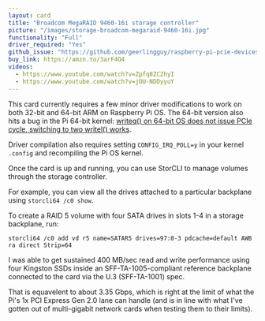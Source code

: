 ```yaml
---
layout: card
title: "Broadcom MegaRAID 9460-16i storage controller"
picture: "/images/storage-broadcom-megaraid-9460-16i.jpg"
functionality: "Full"
driver_required: "Yes"
github_issue: "https://github.com/geerlingguy/raspberry-pi-pcie-devices/issues/72"
buy_link: https://amzn.to/3arF4O4
videos:
  - https://www.youtube.com/watch?v=Zpfq8ZC2hyI
  - https://www.youtube.com/watch?v=jOU-NDDyyuY
---
```

This card currently requires a few minor driver modifications to work on both 32-bit and 64-bit ARM on Raspberry Pi OS. The 64-bit version also hits a bug in the Pi 64-bit kernel: [writeq() on 64-bit OS does not issue PCIe cycle, switching to two writel() works](https://github.com/raspberrypi/linux/issues/4158).

Driver compilation also requires setting `CONFIG_IRQ_POLL=y` in your kernel `.config` and recompiling the Pi OS kernel.

Once the card is up and running, you can use StorCLI to manage volumes through the storage controller.

For example, you can view all the drives attached to a particular backplane using `storcli64 /c0 show`.

To create a RAID 5 volume with four SATA drives in slots 1-4 in a storage backplane, run:

```
storcli64 /c0 add vd r5 name=SATAR5 drives=97:0-3 pdcache=default AWB ra direct Strip=64
```

I was able to get sustained 400 MB/sec read and write performance using four Kingston SSDs inside an SFF-TA-1005-compliant reference backplane connected to the card via the U.3 (SFF-TA-1001) spec.

That is equavelent to about 3.35 Gbps, which is right at the limit of what the Pi's 1x PCI Express Gen 2.0 lane can handle (and is in line with what I've gotten out of multi-gigabit network cards when testing them to their limits).
